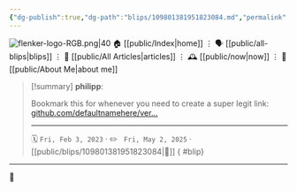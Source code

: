 ```yaml
---
{"dg-publish":true,"dg-path":"blips/109801381951823084.md","permalink":"/blips/109801381951823084/","title":"philipp on mastodon @ 2023-02-03"}
---
```



<div class="transclusion internal-embed is-loaded"><div class="markdown-embed">




![flenker-logo-RGB.png|40](/img/user/attachments/flenker-logo-RGB.png)
🏠 [[public/Index\|home]]  ⋮ 🗣️ [[public/all-blips\|blips]] ⋮  📝 [[public/All Articles\|articles]]  ⋮ 🕰️ [[public/now\|now]] ⋮ 🪪 [[public/About Me\|about me]]


</div></div>


> [!summary] **philipp**:
>
> Bookmark this for whenever you need to create a super legit link: [github.com/defaultnamehere/ver…](https://github.com/defaultnamehere/verylegit.link)
> - - -
>
> 🗓️ <code>Fri, Feb 3, 2023</code>  · ✏️ <code> Fri, May 2, 2025</code>  · [[public/blips/109801381951823084\|🔗]]
{ #blip}


- - -

 👾
